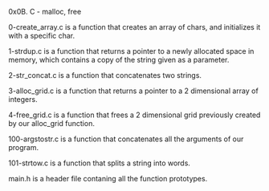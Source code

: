 0x0B. C - malloc, free

0-create_array.c is a function that creates an array of chars, and
initializes it with a specific char.

1-strdup.c is a function that returns a pointer to a newly allocated space
in memory, which contains a copy of the string given as a parameter.

2-str_concat.c is a function that concatenates two strings.

3-alloc_grid.c is a function that returns a pointer to a 2 dimensional array
of integers.

4-free_grid.c is a function that frees a 2 dimensional grid previously
created by our alloc_grid function.

100-argstostr.c is a function that concatenates all the arguments of our
program.

101-strtow.c is a function that splits a string into words.

main.h is a header file contaning all the function prototypes.
